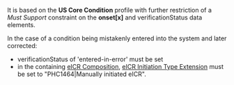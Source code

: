 It is based on the **US Core Condition** profile with further restriction of a *Must Support* constraint on the **onset\[x]** and verificationStatus data elements.

In the case of a condition being mistakenly entered into the system and later corrected:
* verificationStatus of 'entered-in-error' must be set
* in the containing [eICR Composition](StructureDefinition-eicr-composition.html), [eICR Initiation Type Extension](StructureDefinition-eicr-initiation-type-extension.html) must be set to "PHC1464|Manually initiated eICR".